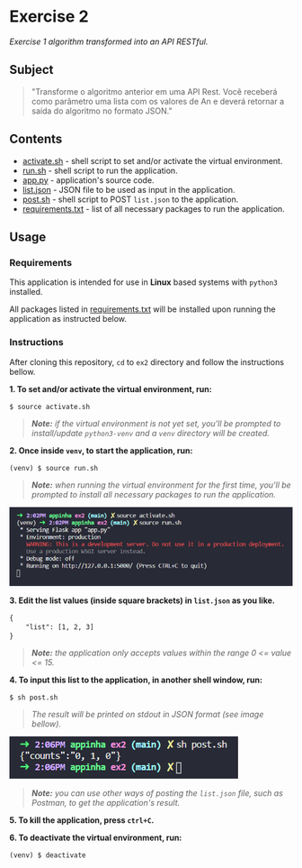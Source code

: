 # Exercise 2

*Exercise 1 algorithm transformed into an API RESTful.*

## Subject

> "Transforme o algoritmo anterior em uma API Rest. Você receberá como parâmetro uma lista com os valores de An e deverá retornar a saída do algoritmo no formato JSON."

## Contents

* [activate.sh](activate.sh) - shell script to set and/or activate the virtual environment.
* [run.sh](run.sh) - shell script to run the application.
* [app.py](app.py) - application's source code.
* [list.json](list.json) - JSON file to be used as input in the application.
* [post.sh](post.sh) - shell script to POST `list.json` to the application.
* [requirements.txt](requirements.txt) - list of all necessary packages to run the application.

## Usage

### Requirements

This application is intended for use in **Linux** based systems with `python3` installed.

All packages listed in [requirements.txt](requirements.txt) will be installed upon running the application as instructed below.

### Instructions

After cloning this repository, `cd` to `ex2` directory and follow the instructions bellow.

**1. To set and/or activate the virtual environment, run:**
```
$ source activate.sh
```
> ***Note:** if the virtual environment is not yet set, you'll be prompted to install/update `python3-venv` and a `venv` directory will be created.*

**2. Once inside `venv`, to start the application, run:**
```
(venv) $ source run.sh
```
> ***Note:** when running the virtual environment for the first time, you'll be prompted to install all necessary packages to run the application.*

![Screenshot of output on shell](screenshots/shell-activate_run.png)

**3. Edit the list values (inside square brackets) in `list.json` as you like.**
```
{
	"list": [1, 2, 3]
}
```
> ***Note:** the application only accepts values within the range 0 <= value <= 15.*

**4. To input this list to the application, in another shell window, run:**
```
$ sh post.sh
```

> *The result will be printed on stdout in JSON format (see image bellow).*

![Screenshot of step's output on shell](screenshots/shell-post.png)

> ***Note:** you can use other ways of posting the `list.json` file, such as Postman, to get the application's result.*

**5. To kill the application, press `ctrl+C`.**

**6. To deactivate the virtual environment, run:**
```
(venv) $ deactivate
```
